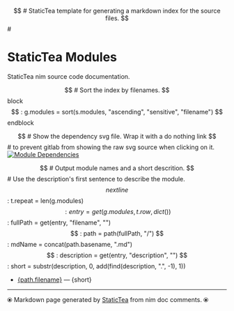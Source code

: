 $$ # StaticTea template for generating a markdown index for the source files.
$$ #
# StaticTea Modules

StaticTea nim source code documentation.

$$ # Sort the index by filenames.
$$ block
$$ : g.modules = sort(s.modules, "ascending", "sensitive", "filename")
$$ endblock

$$ # Show the dependency svg file. Wrap it with a do nothing link
$$ # to prevent gitlab from showing the raw svg source when clicking on it.
[![Module Dependencies](staticteadep.svg)](#)

$$ # Output module names and a short descrition.
$$ # Use the description's first sentence to describe the module.
$$ nextline
$$ : t.repeat = len(g.modules)
$$ : entry = get(g.modules, t.row, dict())
$$ : fullPath = get(entry, "filename", "")
$$ : path = path(fullPath, "/")
$$ : mdName = concat(path.basename, ".md")
$$ : description = get(entry, "description", "")
$$ : short = substr(description, 0, add(find(description, ".", -1), 1))
* [{path.filename}]({mdName}) &mdash; {short}

---
⦿ Markdown page generated by [StaticTea](https://github.com/flenniken/statictea/) from nim doc comments. ⦿
